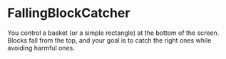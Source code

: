 # FallingBlockCatcher
You control a basket (or a simple rectangle) at the bottom of the screen. Blocks fall from the top, and your goal is to catch the right ones while avoiding harmful ones.
